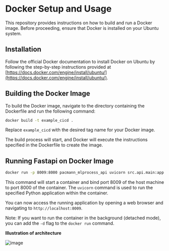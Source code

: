 # Docker Setup and Usage

This repository provides instructions on how to build and run a Docker image. Before proceeding, ensure that Docker is installed on your Ubuntu system.

## Installation

Follow the official Docker documentation to install Docker on Ubuntu by following the step-by-step instructions provided at [https://docs.docker.com/engine/install/ubuntu/](https://docs.docker.com/engine/install/ubuntu/).

## Building the Docker Image

To build the Docker image, navigate to the directory containing the Dockerfile and run the following command:

```bash
docker build -t example_cicd .
```
Replace `example_cicd` with the desired tag name for your Docker image.

The build process will start, and Docker will execute the instructions specified in the Dockerfile to create the image.

## Running Fastapi on Docker Image
```bash
docker run -p 8009:8000 pacmann_mlprocess_api uvicorn src.api.main:app --host 0.0.0.0
```

This command will start a container and bind port 8009 of the host machine to port 8000 of the container. The `uvicorn` command is used to run the specified Python application within the container.

You can now access the running application by opening a web browser and navigating to `http://localhost:8009`.

Note: If you want to run the container in the background (detached mode), you can add the `-d` flag to the `docker run` command.

<b>Illustration of architecture</b>


![image](https://github.com/MuhFaridanSutariya/Learn-MLProcess/assets/88027268/281fc45d-095b-49ad-bfe0-cbd74d50acc4)



